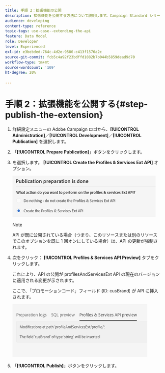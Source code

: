```yaml
---
title: 手順 2：拡張機能の公開
description: 拡張機能を公開する方法について説明します。Campaign Standard シリーズのパート 2。
audience: developing
content-type: reference
topic-tags: use-case--extending-the-api
feature: Data Model
role: Developer
level: Experienced
exl-id: e3bebded-764c-4d2e-9580-c413f1576a2c
source-git-commit: fcb5c4a92f23bdffd1082b7b044b5859dead9d70
workflow-type: tm+mt
source-wordcount: '109'
ht-degree: 20%

---
```


# 手順 2：拡張機能を公開する{#step-publish-the-extension}

1. 詳細設定メニューの Adobe Campaign ロゴから、**[!UICONTROL Administration]**／**[!UICONTROL Development]**／**[!UICONTROL Publication]** を選択します。
1. 「**[!UICONTROL Prepare Publication]**」ボタンをクリックします。
1. を選択します。 **[!UICONTROL Create the Profiles & Services Ext API]** オプション。

   ![](assets/create-profile-and-services-api.png)

   >[!NOTE]
   >
   >API が既に公開されている場合（つまり、このリソースまたは別のリソースでこのオプションを既に 1 回オンにしている場合）は、API の更新が強制されます。

1. 次をクリック： **[!UICONTROL Profiles & Services API Preview]** タブをクリックします。

   これにより、API の公開が profilesAndServicesExt API の現在のバージョンに適用される変更が示されます。

   ここで、「プロモーションコード」フィールド (ID: cusBrand) が API に挿入されます。

   ![](assets/extendpandsapi_diff.png)

1. 「**[!UICONTROL Publish]**」ボタンをクリックします。
